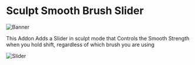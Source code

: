 # Sculpt Smooth Brush Slider

![Banner](https://user-images.githubusercontent.com/79613445/210192544-a6d78f9d-1cda-4ecd-b4d8-9099b9a3c82f.png)


This Addon Adds a Slider in sculpt mode that Controls the Smooth Strength when you hold shift, regardless of which brush you are using


![Slider](https://user-images.githubusercontent.com/79613445/210192546-39bf7f6a-39a7-4f90-812e-cf8f8915e6b8.png)
